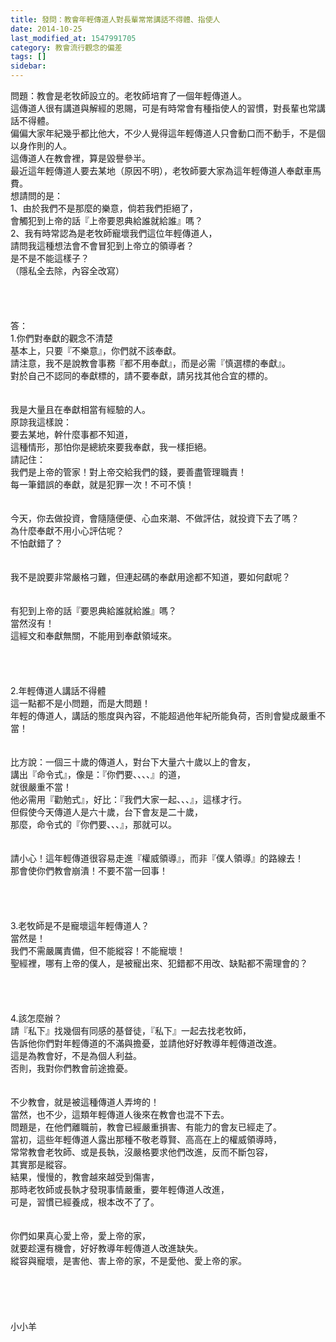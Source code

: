 ```yaml
---
title: 發問：教會年輕傳道人對長輩常常講話不得體、指使人
date: 2014-10-25
last_modified_at: 1547991705
category: 教會流行觀念的偏差
tags: []
sidebar: 
---
```


<p>問題：教會是老牧師設立的。老牧師培育了一個年輕傳道人。<br/>這傳道人很有講道與解經的恩賜，可是有時常會有種指使人的習慣，對長輩也常講話不得體。<br/>偏偏大家年紀幾乎都比他大，不少人覺得這年輕傳道人只會動口而不動手，不是個以身作則的人。<br/>這傳道人在教會裡，算是毀譽參半。<br/>最近這年輕傳道人要去某地（原因不明），老牧師要大家為這年輕傳道人奉獻車馬費。<br/><!--more-->想請問的是：<br/>1、由於我們不是那麼的樂意，倘若我們拒絕了，<br/>會觸犯到上帝的話『上帝要恩典給誰就給誰』嗎？<br/>2、我有時常認為是老牧師寵壞我們這位年輕傳道人，<br/>請問我這種想法會不會冒犯到上帝立的領導者？<br/>是不是不能這樣子？<br/>（隱私全去除，內容全改寫）<br/><br/><br/><br/><br/>答：<br/>1.你們對奉獻的觀念不清楚<br/>基本上，只要『不樂意』，你們就不該奉獻。<br/>請注意，我不是說教會事務『都不用奉獻』，而是必需『慎選標的奉獻』。<br/>對於自己不認同的奉獻標的，請不要奉獻，請另找其他合宜的標的。<br/> <br/><br/>我是大量且在奉獻相當有經驗的人。<br/>原諒我這樣說：<br/>要去某地，幹什麼事都不知道，<br/>這種情形，那怕你是總統來要我奉獻，我一樣拒絕。<br/>請記住：<br/>我們是上帝的管家！對上帝交給我們的錢，要善盡管理職責！<br/>每一筆錯誤的奉獻，就是犯罪一次！不可不慎！<br/> <br/><br/>今天，你去做投資，會隨隨便便、心血來潮、不做評估，就投資下去了嗎？<br/>為什麼奉獻不用小心評估呢？<br/>不怕獻錯了？<br/> <br/><br/>我不是說要非常嚴格刁難，但連起碼的奉獻用途都不知道，要如何獻呢？<br/> <br/><br/>有犯到上帝的話『要恩典給誰就給誰』嗎？<br/>當然沒有！<br/>這經文和奉獻無關，不能用到奉獻領域來。<br/><br/> <br/><br/><br/>2.年輕傳道人講話不得體<br/>這一點都不是小問題，而是大問題！<br/>年輕的傳道人，講話的態度與內容，不能超過他年紀所能負荷，否則會變成嚴重不當！<br/> <br/><br/>比方說：一個三十歲的傳道人，對台下大量六十歲以上的會友，<br/>講出『命令式』，像是：『你們要、、、、』的道，<br/>就很嚴重不當！<br/>他必需用『勸勉式』，好比：『我們大家一起、、、』，這樣才行。<br/>但假使今天傳道人是六十歲，台下會友是二十歲，<br/>那麼，命令式的『你們要、、、』，那就可以。<br/> <br/><br/>請小心！這年輕傳道很容易走進『權威領導』，而非『僕人領導』的路線去！<br/>那會使你們教會崩潰！不要不當一回事！<br/> <br/> <br/><br/><br/>3.老牧師是不是寵壞這年輕傳道人？<br/>當然是！<br/>我們不需嚴厲責備，但不能縱容！不能寵壞！<br/>聖經裡，哪有上帝的僕人，是被寵出來、犯錯都不用改、缺點都不需理會的？<br/> <br/> <br/><br/><br/>4.該怎麼辦？<br/>請『私下』找幾個有同感的基督徒，『私下』一起去找老牧師，<br/>告訴他你們對年輕傳道的不滿與擔憂，並請他好好教導年輕傳道改進。<br/>這是為教會好，不是為個人利益。<br/>否則，我對你們教會前途擔憂。<br/> <br/><br/>不少教會，就是被這種傳道人弄垮的！<br/>當然，也不少，這類年輕傳道人後來在教會也混不下去。<br/>問題是，在他們離職前，教會已經嚴重損害、有能力的會友已經走了。<br/>當初，這些年輕傳道人露出那種不敬老尊賢、高高在上的權威領導時，<br/>常常教會老牧師、或是長執，沒嚴格要求他們改進，反而不斷包容，<br/>其實那是縱容。<br/>結果，慢慢的，教會越來越受到傷害，<br/>那時老牧師或長執才發現事情嚴重，要年輕傳道人改進，<br/>可是，習慣已經養成，根本改不了了。<br/> <br/><br/>你們如果真心愛上帝，愛上帝的家，<br/>就要趁還有機會，好好教導年輕傳道人改進缺失。<br/>縱容與寵壞，是害他、害上帝的家，不是愛他、愛上帝的家。<br/> <br/><br/><br/><br/><br/>小小羊<br/><br/><br/><br/><br/><br/><br/></p>